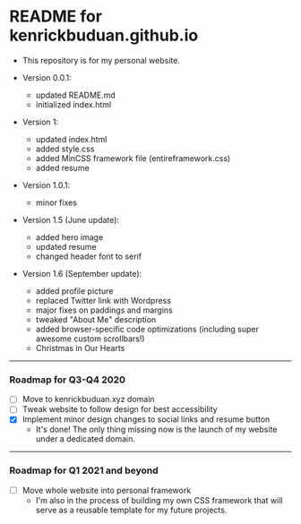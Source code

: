 # README for kenrickbuduan.github.io

* This repository is for my personal website.

* Version 0.0.1:
  - updated README.md
  - initialized index.html

* Version 1:
  - updated index.html
  - added style.css
  - added MinCSS framework file (entireframework.css)
  - added resume

* Version 1.0.1:
  - minor fixes

* Version 1.5 (June update):
  - added hero image
  - updated resume
  - changed header font to serif

* Version 1.6 (September update):
  - added profile picture
  - replaced Twitter link with Wordpress
  - major fixes on paddings and margins
  - tweaked "About Me" description
  - added browser-specific code optimizations (including super awesome custom scrollbars!)
  - Christmas in Our Hearts

---
### Roadmap for Q3-Q4 2020
- [ ] Move to kenrickbuduan.xyz domain
- [ ] Tweak website to follow design for best accessibility
- [X] Implement minor design changes to social links and resume button
  - It's done! The only thing missing now is the launch of my website under a dedicated domain.
---
### Roadmap for Q1 2021 and beyond
- [ ] Move whole website into personal framework
  - I'm also in the process of building my own CSS framework that will serve as a reusable template for my future projects.
